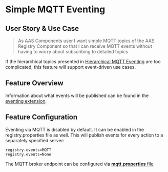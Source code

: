 # Simple MQTT Eventing
## User Story & Use Case
>As AAS Components user
>I want simple MQTT topics of the AAS Registry Component
>so that I can receive MQTT events without having to worry about subscribing to detailed topics

If the hierarchical topics presented in [Hierarchical MQTT Eventing](hierarchical-mqtt.md) are too complicated, this feature will support event-driven use cases.

## Feature Overview
Information about what events will be published can be found in the [eventing extension](../../../../developer/basyx_java_v1/extensions/eventing.md).

## Feature Configuration
Eventing via MQTT is disabled by default. It can be enabled in the registry.properties file as well. This will publish events for every action to a separately specified server:
```
registry.events=MQTT
registry.events=None
```
The MQTT broker endpoint can be configured via [**mqtt.properties** file](../../general_configuration/mqtt.md)